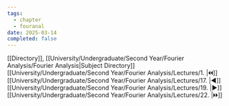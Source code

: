 ```yaml
---
tags:
  - chapter
  - fouranal
date: 2025-03-14
completed: false
---
```

[[Directory]], [[University/Undergraduate/Second Year/Fourier Analysis/Fourier Analysis|Subject Directory]]
[[University/Undergraduate/Second Year/Fourier Analysis/Lectures/1. |🞀🞀]] [[University/Undergraduate/Second Year/Fourier Analysis/Lectures/17. |◀]] [[University/Undergraduate/Second Year/Fourier Analysis/Lectures/19. |▶]] [[University/Undergraduate/Second Year/Fourier Analysis/Lectures/22. |🞂🞂]]
# 
## 
### 